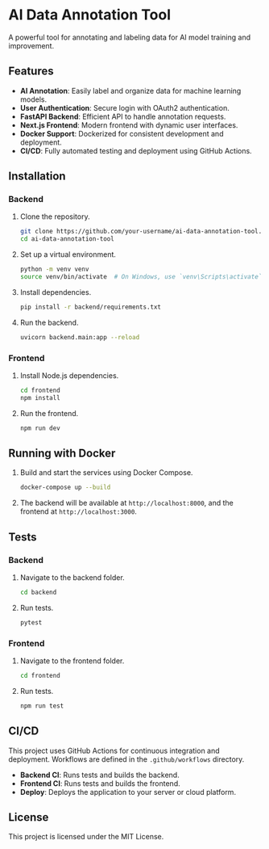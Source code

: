 # AI Data Annotation Tool

A powerful tool for annotating and labeling data for AI model training and improvement.

## Features

- **AI Annotation**: Easily label and organize data for machine learning models.
- **User Authentication**: Secure login with OAuth2 authentication.
- **FastAPI Backend**: Efficient API to handle annotation requests.
- **Next.js Frontend**: Modern frontend with dynamic user interfaces.
- **Docker Support**: Dockerized for consistent development and deployment.
- **CI/CD**: Fully automated testing and deployment using GitHub Actions.

## Installation

### Backend

1. Clone the repository.

    ```bash
    git clone https://github.com/your-username/ai-data-annotation-tool.git
    cd ai-data-annotation-tool
    ```

2. Set up a virtual environment.

    ```bash
    python -m venv venv
    source venv/bin/activate  # On Windows, use `venv\Scripts\activate`
    ```

3. Install dependencies.

    ```bash
    pip install -r backend/requirements.txt
    ```

4. Run the backend.

    ```bash
    uvicorn backend.main:app --reload
    ```

### Frontend

1. Install Node.js dependencies.

    ```bash
    cd frontend
    npm install
    ```

2. Run the frontend.

    ```bash
    npm run dev
    ```

## Running with Docker

1. Build and start the services using Docker Compose.

    ```bash
    docker-compose up --build
    ```

2. The backend will be available at `http://localhost:8000`, and the frontend at `http://localhost:3000`.

## Tests

### Backend

1. Navigate to the backend folder.

    ```bash
    cd backend
    ```

2. Run tests.

    ```bash
    pytest
    ```

### Frontend

1. Navigate to the frontend folder.

    ```bash
    cd frontend
    ```

2. Run tests.

    ```bash
    npm run test
    ```

## CI/CD

This project uses GitHub Actions for continuous integration and deployment. Workflows are defined in the `.github/workflows` directory.

- **Backend CI**: Runs tests and builds the backend.
- **Frontend CI**: Runs tests and builds the frontend.
- **Deploy**: Deploys the application to your server or cloud platform.

## License

This project is licensed under the MIT License.
